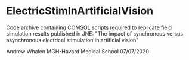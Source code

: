 # ElectricStimInArtificialVision
Code archive containing COMSOL scripts required to replicate field simulation results published in JNE: "The impact of synchronous versus asynchronous electrical stimulation in artificial vision"

Andrew Whalen 
MGH-Havard Medical School
07/07/2020
